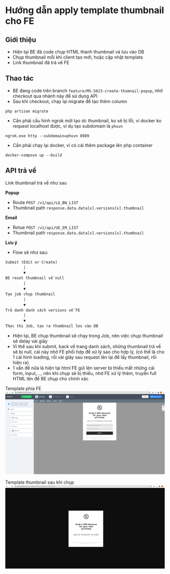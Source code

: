 # Hướng dẫn apply template thumbnail cho FE

## Giới thiệu
- Hiện tại BE đã code chụp HTML thành thumbnail và lưu vào DB
- Chụp thumbnail mỗi khi client tạo mới, hoặc cập nhật template
- Link thumbnail đã trả về FE

## Thao tác
- BE đang code trên branch `feature/MS-5623-create-thumnail-popup`, nhớ checkout qua nhánh này để sử dụng API
- Sau khi checkout, chạy lại migrate để tạo thêm column 
```
php artisan migrate
```
- Cần phải cấu hình ngrok mới tạo dc thumbnail, ko sẽ bị lỗi, vì docker ko request localhost được, ví dụ tạo subdomain là `phuvn`
```
ngrok.exe http --subdomain=phuvn 8989
```
- Cần phải chạy lại docker, vì có cài thêm package lên php container
```
docker-compose up --build
```

## API trả về
Link thumbnail trả về như sau

**Popup**
- Route `POST /v1/api/LG_BN_LIST`
- Thumbnail path `response.data.data[x].versions[x].thumbnail`

**Email**
- Rotue `POST /v1/api/UE_EM_LIST`
- Thumbnail path `response.data.data[x].versions[x].thumbnail`


**Lưu ý**
- Flow sẽ như sau:
```txt
Submit (Edit or Create) 
        |
        ▼
BE reset thumbnail về null 
        |
        ▼
Tạo job chụp thumbnail 
        |
        ▼
Trả danh danh sách versions về FE
        |
        ▼
Thực thi Job, tạo ra thumbnail lưu vào DB
```
- Hiện tại, BE chụp thumbnail sẽ chạy trong Job, nên việc chụp thumbnail sẽ delay vài giây
- Vì thế sau khi submit, back về trang danh sách, những thumbnail trả về sẽ bị null, cái này nhờ FE phối hợp để xử lý sao cho hợp lý, (có thể là cho 1 cái hình loading, rồi vài giây sau request lên lại để lấy thumbnail, rồi hiện ra)
- 1 vấn đề nữa là hiện tại html FE gửi lên server bị thiếu mất những cái form, input,..., nên khi chụp sẽ bị thiếu, nhờ FE xử lý thêm, truyền full HTML lên để BE chụp cho chính xác

Template phía FE
![](https://raw.githubusercontent.com/gitvophu/public-image/main/Screenshot%202021-05-19%20152257.png)

Template thumbnail sau khi chụp
![](https://raw.githubusercontent.com/gitvophu/public-image/main/Screenshot%202021-05-19%20152443.png)



